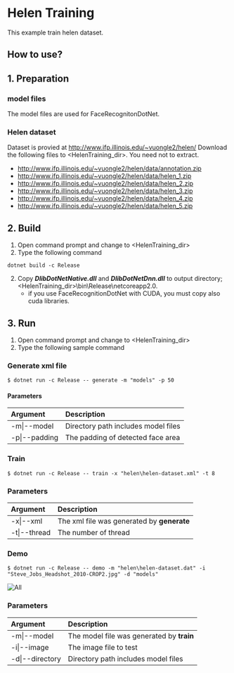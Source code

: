 ﻿# Helen Training

This example train helen dataset.

## How to use?

## 1. Preparation

### model files

The model files are used for FaceRecognitonDotNet.

### Helen dataset

Dataset is provied at http://www.ifp.illinois.edu/~vuongle2/helen/
Download the following files to &lt;HelenTraining_dir&gt;. You need not to extract.

* http://www.ifp.illinois.edu/~vuongle2/helen/data/annotation.zip
* http://www.ifp.illinois.edu/~vuongle2/helen/data/helen_1.zip
* http://www.ifp.illinois.edu/~vuongle2/helen/data/helen_2.zip
* http://www.ifp.illinois.edu/~vuongle2/helen/data/helen_3.zip
* http://www.ifp.illinois.edu/~vuongle2/helen/data/helen_4.zip
* http://www.ifp.illinois.edu/~vuongle2/helen/data/helen_5.zip

## 2. Build

1. Open command prompt and change to &lt;HelenTraining_dir&gt;
1. Type the following command
````
dotnet build -c Release
````
2. Copy ***DlibDotNetNative.dll*** and ***DlibDotNetDnn.dll*** to output directory; &lt;HelenTraining_dir&gt;\bin\Release\netcoreapp2.0.
   * if you use FaceRecognitionDotNet with CUDA, you must copy also cuda libraries.

## 3. Run

1. Open command prompt and change to &lt;HelenTraining_dir&gt;
1. Type the following sample command

### Generate xml file

````
$ dotnet run -c Release -- generate -m "models" -p 50
````

#### Parameters

|Argument|Description|
|:---|:---|
|-m\|--model|Directory path includes model files|
|-p\|--padding|The padding of detected face area|

### Train

````
$ dotnet run -c Release -- train -x "helen\helen-dataset.xml" -t 8
````

### Parameters

|Argument|Description|
|:---|:---|
|-x\|--xml|The xml file was generated by **generate**|
|-t\|--thread|The number of thread|

### Demo

````
$ dotnet run -c Release -- demo -m "helen\helen-dataset.dat" -i "Steve_Jobs_Headshot_2010-CROP2.jpg" -d "models"
````

![All](images/demo.jpg "All")

### Parameters

|Argument|Description|
|:---|:---|
|-m\|--model|The model file was generated by **train**|
|-i\|--image|The image file to test|
|-d\|--directory|Directory path includes model files|